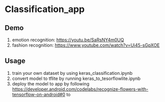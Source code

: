 # Classification_app
## Demo
1. emotion recognition: https://youtu.be/SaRsNY4m0UQ
2. fashion recognition: https://www.youtube.com/watch?v=Ui45-sGpXOE
## Usage
1. train your own dataset by using keras_classification.ipynb
2. convert model to tflite by running keras_to_tesorflowlite.ipynb
3. deploy the model to app by following https://developer.android.com/codelabs/recognize-flowers-with-tensorflow-on-android#0 to 
